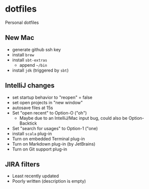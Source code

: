 # dotfiles
Personal dotfiles

## New Mac

- generate github ssh key
- install `brew`
- install `sbt-extras`
  - append `~/bin`
- install `jdk` (triggered by `sbt`)

## IntelliJ changes

* set startup behavior to "reopen" = false
* set open projects in "new window"
* autosave files at 15s
* Set "open recent" to Option-O ("oh")
  * Maybe due to an IntelliJ/Mac input bug, could also be Option-Backtick
* Set "search for usages" to Option-1 ("one)
* install `scala` plug-in
* Turn on embedded Terminal plug-in
* Turn on Markdown plug-in (by JetBrains)
* Turn on Git support plug-in

## JIRA filters

* Least recently updated
* Poorly written (description is empty)
